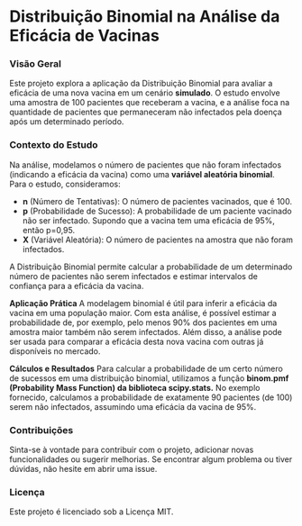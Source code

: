 # Distribuição Binomial na Análise da Eficácia de Vacinas

### Visão Geral
Este projeto explora a aplicação da Distribuição Binomial para avaliar a eficácia de uma nova vacina em um cenário **simulado**. O estudo envolve uma amostra de 100 pacientes que receberam a vacina, e a análise foca na quantidade de pacientes que permaneceram não infectados pela doença após um determinado período.

### Contexto do Estudo
Na análise, modelamos o número de pacientes que não foram infectados (indicando a eficácia da vacina) como uma **variável aleatória binomial**. Para o estudo, consideramos:

- **n** (Número de Tentativas): O número de pacientes vacinados, que é 100.
- **p** (Probabilidade de Sucesso): A probabilidade de um paciente vacinado não ser infectado. Supondo que a vacina tem uma eficácia de 95%, então p=0,95.
- **X** (Variável Aleatória): O número de pacientes na amostra que não foram infectados.

A Distribuição Binomial permite calcular a probabilidade de um determinado número de pacientes não serem infectados e estimar intervalos de confiança para a eficácia da vacina.

**Aplicação Prática**
A modelagem binomial é útil para inferir a eficácia da vacina em uma população maior. Com esta análise, é possível estimar a probabilidade de, por exemplo, pelo menos 90% dos pacientes em uma amostra maior também não serem infectados. 
Além disso, a análise pode ser usada para comparar a eficácia desta nova vacina com outras já disponíveis no mercado.

**Cálculos e Resultados**
Para calcular a probabilidade de um certo número de sucessos em uma distribuição binomial, utilizamos a função **binom.pmf (Probability Mass Function) da biblioteca scipy.stats.** No exemplo fornecido, calculamos a probabilidade de exatamente 90 pacientes (de 100) serem não infectados, assumindo uma eficácia da vacina de 95%.







### Contribuições
Sinta-se à vontade para contribuir com o projeto, adicionar novas funcionalidades ou sugerir melhorias. Se encontrar algum problema ou tiver dúvidas, não hesite em abrir uma issue.

### Licença
Este projeto é licenciado sob a Licença MIT.


